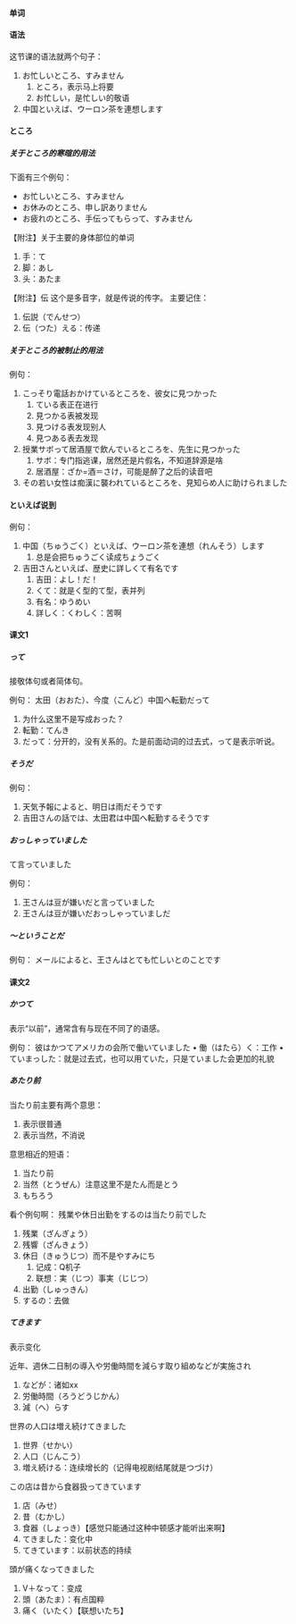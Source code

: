 #### 单词



#### 语法
这节课的语法就两个句子：
1. お忙しいところ、すみません
    1. ところ，表示马上将要 
    2. お忙しい，是忙しい的敬语
2. 中国といえば、ウーロン茶を連想します


#### ところ
##### 关于ところ的寒暄的用法

下面有三个例句：
* お忙しいところ、すみません
* お休みのところ、申し訳ありません
* お疲れのところ、手伝ってもらって、すみません


【附注】关于主要的身体部位的单词
1.	手：て
2.	脚：あし
3.	头：あたま


【附注】伝
这个是多音字，就是传说的传字。
主要记住：
1.	伝説（でんせつ）
2.	伝（つた）える：传递

##### 关于ところ的被制止的用法
例句：
1. こっそり電話おかけているところを、彼女に見つかった
    1. ている表正在进行
    2.	見つかる表被发现
    3.	見つける表发现别人
    4.	見つある表去发现
2.	授業サボって居酒屋で飲んでいるところを、先生に見つかった
    1.	サボ：专门指逃课，居然还是片假名，不知道辞源是啥
    2.	居酒屋：ざか=酒＝さけ，可能是醉了之后的读音吧
3.	その若い女性は痴漢に襲われているところを、見知らめ人に助けられました

#### といえば说到

例句：
1.	中国（ちゅうごく）といえば、ウーロン茶を連想（れんそう）します
    1.	总是会把ちゅうごく读成ちょうごく
2.	吉田さんといえば、歴史に詳しくて有名です
    1.	吉田：よし！だ！
    2.	くて：就是く型的て型，表并列
    3.	有名：ゆうめい
    4.	詳しく：くわしく：苦啊


#### 课文1
##### って

接敬体句或者简体句。

例句：
太田（おおた）、今度（こんど）中国へ転勤だって
1.	为什么这里不是写成おった？
2.	転勤：てんき
3.	だって：分开的，没有关系的。た是前面动词的过去式，って是表示听说。

##### そうだ

例句：
1.	天気予報によると、明日は雨だそうです
2.	吉田さんの話では、太田君は中国へ転勤するそうです



##### おっしゃっていました
て言っていました

例句：
1.	王さんは豆が嫌いだと言っていました
2.	王さんは豆が嫌いだおっしゃっていましだ

##### 〜ということだ

例句：
メールによると、王さんはとても忙しいとのことです



#### 课文2

##### かつて

表示“以前”，通常含有与现在不同了的语感。

例句：
彼はかつてアメリカの会所で働いていました
• 働（はたら）く：工作
• ていまっした：就是过去式，也可以用ていた，只是ていました会更加的礼貌

##### あたり前

当たり前主要有两个意思：
1. 表示很普通
2. 表示当然，不消说

意思相近的短语：
1. 当たり前
2. 当然（とうぜん）注意这里不是たん而是とう
3. もちろう


看个例句啊：
残業や休日出勤をするのは当たり前でした

1. 残業（ざんぎょう）
2. 残響（ざんきょう）
3. 休日（きゅうじつ）而不是やすみにち
    1. 记成：Q机子
    2. 联想：実（じつ）事実（じじつ）
4. 出勤（しゅっきん）
5. するの：去做


##### てきます

表示变化

近年、週休二日制の導入や労働時間を減らす取り組めなどが実施され
1.	などが：诸如xx
2.	労働時間（ろうどうじかん）
3.	減（へ）らす

世界の人口は増え続けてきました
1.	世界（せかい）
2.	人口（じんこう）
3.	増え続ける：连续增长的（记得电视剧结尾就是つづけ）

この店は昔から食器扱ってきています
1.	店（みせ）
2.	昔（むかし）
3.	食器（しょっき）【感觉只能通过这种中顿感才能听出来啊】
4.	てきました：变化中
5.	てきています：以前状态的持续


頭が痛くなってきました
1.	V＋なって：变成
2.	頭（あたま）：有点国粹
3.	痛く（いたく）【联想いたち】

